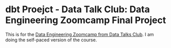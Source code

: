 # dbt Proejct - Data Talk Club: Data Engineering Zoomcamp Final Project
This is for the [Data Engineering Zoomcamp from Data Talks Club](https://github.com/DataTalksClub/data-engineering-zoomcamp). I am doing the self-paced version of the course.
